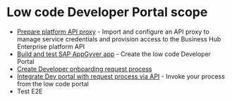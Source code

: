 # Low code Developer Portal scope
* [Prepare platform API proxy](./02-01-Prepare-api-proxy.md) - Import and configure an API proxy to manage service credentials and provision access to the Business Hub Enterprise platform API      
* [Build and test SAP AppGyver app](02-02-Build-low-code-app.md) - Create the low code Developer Portal
* [Create Developer onboarding request process](02-03-Create-request-process.md)
* [Integrate Dev portal with request process via API](02-04-Integrate-portal-and-process.md) - Invoke your process from the low code portal
* Test E2E